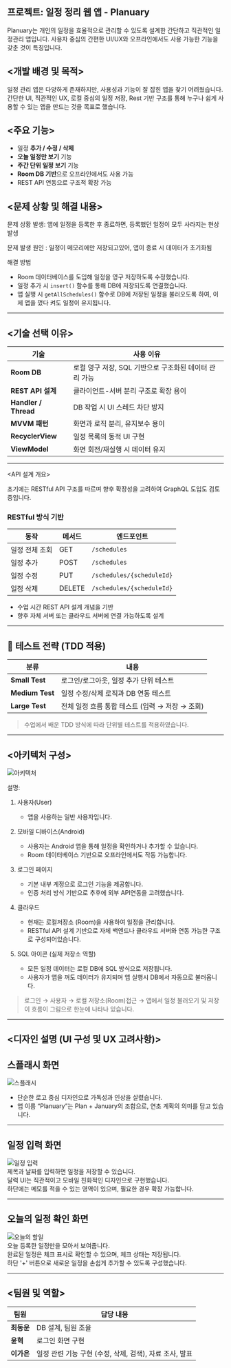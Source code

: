 ## 프로젝트: 일정 정리 웹 앱 - **Planuary**

Planuary는 개인의 일정을 효율적으로 관리할 수 있도록 설계한 간단하고 직관적인 일정관리 앱입니다.
사용자 중심의 간편한 UI/UX와 오프라인에서도 사용 가능한 기능을 갖춘 것이 특징입니다.

## <개발 배경 및 목적>
일정 관리 앱은 다양하게 존재하지만, 사용성과 기능이 잘 잡힌 앱을 찾기 어려웠습니다.
간단한 UI, 직관적인 UX, 로컬 중심의 일정 저장, Rest 기반 구조를 통해
누구나 쉽게 사용할 수 있는 앱을 만드는 것을 목표로 했습니다.

## <주요 기능>

- 일정 **추가 / 수정 / 삭제**
- **오늘 일정만 보기** 기능
- **주간 단위 일정 보기** 기능
- **Room DB 기반**으로 오프라인에서도 사용 가능 
- REST API 연동으로 구조적 확장 가능

## <문제 상황 및 해결 내용>

문제 상황 발생: 앱에 일정을 등록한 후 종료하면, 등록했던 일정이 모두 사라지는 현상 발생

문제 발생 원인 : 일정이 메모리에만 저장되고있어, 앱이 종료 시 데이터가 초기화됨

해결 방법  
- Room 데이터베이스를 도입해 일정을 영구 저장하도록 수정했습니다.
- 일정 추가 시 `insert()` 함수를 통해 DB에 저장되도록 연결했습니다.
- 앱 실행 시 `getAllSchedules()` 함수로 DB에 저장된 일정을 불러오도록 하여, 이제 앱을 껐다 켜도 일정이 유지됩니다.

---

## <기술 선택 이유>

| 기술           | 사용 이유 |
|----------------|-----------|
| **Room DB**    | 로컬 영구 저장, SQL 기반으로 구조화된 데이터 관리 가능 |
| **REST API 설계** | 클라이언트-서버 분리 구조로 확장 용이 |
| **Handler / Thread** | DB 작업 시 UI 스레드 차단 방지 |
| **MVVM 패턴** | 화면과 로직 분리, 유지보수 용이 |
| **RecyclerView** | 일정 목록의 동적 UI 구현 |
| **ViewModel** | 화면 회전/재실행 시 데이터 유지 |

---

<API 설계 개요>

초기에는 RESTful API 구조를 따르며 향후 확장성을 고려하여 GraphQL 도입도 검토 중입니다.

### RESTful 방식 기반

| 동작         | 메서드 | 엔드포인트 |
|--------------|--------|-------------|
| 일정 전체 조회 | GET    | `/schedules` |
| 일정 추가     | POST   | `/schedules` |
| 일정 수정     | PUT    | `/schedules/{scheduleId}` |
| 일정 삭제     | DELETE | `/schedules/{scheduleId}` |

- 수업 시간 REST API 설계 개념을 기반
- 향후 자체 서버 또는 클라우드 서버에 연결 가능하도록 설계

---

## 🧪 테스트 전략 (TDD 적용)

| 분류 | 내용 |
|------|------|
| **Small Test** | 로그인/로그아웃, 일정 추가 단위 테스트 |
| **Medium Test** | 일정 수정/삭제 로직과 DB 연동 테스트 |
| **Large Test** | 전체 일정 흐름 통합 테스트 (입력 → 저장 → 조회) |

> 수업에서 배운 TDD 방식에 따라 단위별 테스트를 적용하였습니다.

---

## <아키텍처 구성>

![아키텍처](./시스템아키텍쳐.png)

설명:

1. 사용자(User)
   - 앱을 사용하는 일반 사용자입니다.

2. 모바일 디바이스(Android)
   - 사용자는 Android 앱을 통해 일정을 확인하거나 추가할 수 있습니다.
   - Room 데이터베이스 기반으로 오프라인에서도 작동 가능합니다.

3. 로그인 페이지 
   - 기본 내부 계정으로 로그인 기능을 제공합니다.
   - 인증 처리 방식 기반으로 추후에 외부 API연동을 고려했습니다.

4. 클라우드 
   - 현재는 로컬저장소 (Room)을 사용하여 일정을 관리합니다.
   - RESTful API 설계 기반으로 자체 백엔드나 클라우드 서버와 연동 가능한 구조로 구성되어있습니다.

5. SQL 아이콘 (실제 저장소 역할)
   - 모든 일정 데이터는 로컬 DB에 SQL 방식으로 저장됩니다.
   - 사용자가 앱을 꺼도 데이터가 유지되며 앱 실행시 DB에서 자동으로 불러옵니다.

> 로그인 → 사용자 → 로컬 저장소(Room)접근 → 앱에서 일정 불러오기 및 저장  
> 이 흐름이 그림으로 한눈에 나타나 있습니다.

---

## <디자인 설명 (UI 구성 및 UX 고려사항)>

## 스플래시 화면

![스플래시](./메인화면.png)  
- 단순한 로고 중심 디자인으로 가독성과 인상을 살렸습니다.  
- 앱 이름 “Planuary”는 Plan + January의 조합으로, 연초 계획의 의미를 담고 있습니다.

---

## 일정 입력 화면  

![일정 입력](./일정추가화면.png)  
제목과 날짜를 입력하면 일정을 저장할 수 있습니다.  
달력 UI는 직관적이고 모바일 친화적인 디자인으로 구현했습니다.  
하단에는 메모를 적을 수 있는 영역이 있으며, 필요한 경우 확장 가능합니다.

---

## 오늘의 일정 확인 화면  
![오늘의 할일](./오늘의일정화면.png)  
오늘 등록한 일정만을 모아서 보여줍니다.  
완료된 일정은 체크 표시로 확인할 수 있으며, 체크 상태는 저장됩니다.  
하단 '+' 버튼으로 새로운 일정을 손쉽게 추가할 수 있도록 구성했습니다.

---


## <팀원 및 역할>

| 팀원   | 담당 내용 |
|--------|-----------|
| **최동운** | DB 설계, 팀원 조율 |
| **윤혁**   | 로그인 화면 구현 |
| **이가은** | 일정 관련 기능 구현 (수정, 삭제, 검색), 자료 조사, 발표 |




